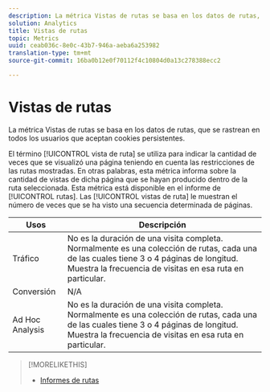 ```yaml
---
description: La métrica Vistas de rutas se basa en los datos de rutas, que se rastrean en todos los usuarios que aceptan cookies persistentes.
solution: Analytics
title: Vistas de rutas
topic: Metrics
uuid: ceab036c-8e0c-43b7-946a-aeba6a253982
translation-type: tm+mt
source-git-commit: 16ba0b12e0f70112f4c10804d0a13c278388ecc2

---
```



# Vistas de rutas

La métrica Vistas de rutas se basa en los datos de rutas, que se rastrean en todos los usuarios que aceptan cookies persistentes.

El término [!UICONTROL vista de ruta] se utiliza para indicar la cantidad de veces que se visualizó una página teniendo en cuenta las restricciones de las rutas mostradas. En otras palabras, esta métrica informa sobre la cantidad de vistas de dicha página que se hayan producido dentro de la ruta seleccionada. Esta métrica está disponible en el informe de [!UICONTROL rutas]. Las [!UICONTROL vistas de ruta] le muestran el número de veces que se ha visto una secuencia determinada de páginas.

| Usos | Descripción |
|---|---|
| Tráfico | No es la duración de una visita completa. Normalmente es una colección de rutas, cada una de las cuales tiene 3 o 4 páginas de longitud. Muestra la frecuencia de visitas en esa ruta en particular. |
| Conversión | N/A |
| Ad Hoc Analysis | No es la duración de una visita completa. Normalmente es una colección de rutas, cada una de las cuales tiene 3 o 4 páginas de longitud. Muestra la frecuencia de visitas en esa ruta en particular. |

>[!MORELIKETHIS]
>
>* [Informes de rutas](/help/components/c-variables/dimensionslist/reports-paths.md)

